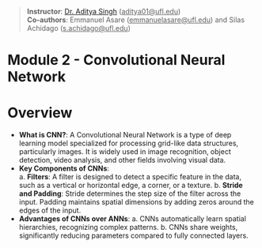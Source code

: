 > **Instructor**: [Dr. Aditya Singh](https://abe.ufl.edu/people/faculty/aditya-singh/) (<ins>aditya01@<i></i>ufl.edu</ins>) <br>
> **Co-authors**: Emmanuel Asare (<ins>emmanuelasare@<i></i>ufl.edu</ins>) and Silas Achidago (<ins>s.achidago@<i></i>ufl.edu</ins>)

# Module 2 - Convolutional Neural Network

# Overview
- **What is CNN?**: A Convolutional Neural Network is a type of deep learning model specialized for processing grid-like data structures, particularly images. It is widely used in image recognition, object detection, video analysis, and other fields involving visual data.
- **Key Components of CNNs**: <br>
   a. **Filters**: A filter is designed to detect a specific feature in the data, such as a vertical or horizontal edge, a corner, or a texture.
   b. **Stride and Padding**: Stride determines the step size of the filter across the input. Padding maintains spatial dimensions by adding zeros around the edges of the input.
- **Advantages of CNNs over ANNs**:
  a. CNNs automatically learn spatial hierarchies, recognizing complex patterns.
  b. CNNs share weights, significantly reducing parameters compared to fully connected layers.


